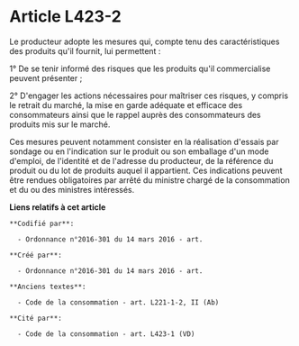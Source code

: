 # Article L423-2

Le producteur adopte les mesures qui, compte tenu des caractéristiques des produits qu'il fournit, lui permettent :

1° De se tenir informé des risques que les produits qu'il commercialise peuvent présenter ;

2° D'engager les actions nécessaires pour maîtriser ces risques, y compris le retrait du marché, la mise en garde adéquate et
efficace des consommateurs ainsi que le rappel auprès des consommateurs des produits mis sur le marché.

Ces mesures peuvent notamment consister en la réalisation d'essais par sondage ou en l'indication sur le produit ou son
emballage d'un mode d'emploi, de l'identité et de l'adresse du producteur, de la référence du produit ou du lot de produits
auquel il appartient. Ces indications peuvent être rendues obligatoires par arrêté du ministre chargé de la consommation et
du ou des ministres intéressés.

**Liens relatifs à cet article**

	**Codifié par**:

	  - Ordonnance n°2016-301 du 14 mars 2016 - art.

	**Créé par**:

	  - Ordonnance n°2016-301 du 14 mars 2016 - art.

	**Anciens textes**:

	  - Code de la consommation - art. L221-1-2, II (Ab)

	**Cité par**:

	  - Code de la consommation - art. L423-1 (VD)
